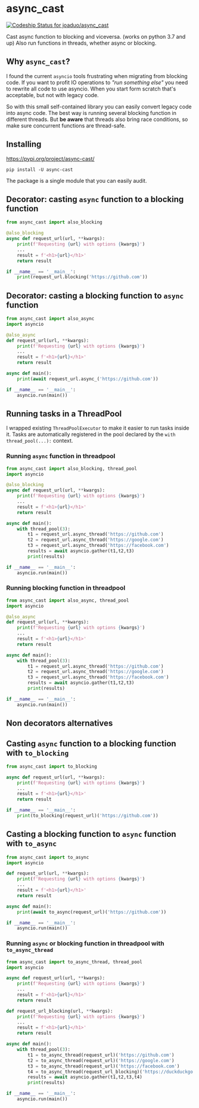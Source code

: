 # async_cast

[![Codeship Status for joaduo/async_cast](https://app.codeship.com/projects/30c11a6e-2132-4298-8dbb-2b01e8cf3bac/status?branch=main)](https://app.codeship.com/projects/450075)

Cast async function to blocking and viceversa. (works on python 3.7 and up)
Also run functions in threads, whether async or blocking.

## Why `async_cast`?

I found the current `asyncio` tools frustrating when migrating from blocking code.
If you want to profit IO operations to *"run something else"* you need to rewrite all code to use
asyncio. When you start form scratch that's acceptable, but not with legacy code.

So with this small self-contained library you can easily convert legacy code into async code.
The best way is running several blocking function in different threads. But **be aware** that threads
also bring race conditions, so make sure concurrent functions are thread-safe.

## Installing

https://pypi.org/project/async-cast/

```
pip install -U async-cast
```

The package is a single module that you can easily audit. 

## Decorator: casting `async` function to a blocking function

```python
from async_cast import also_blocking

@also_blocking
async def request_url(url, **kwargs):
    print(f'Requesting {url} with options {kwargs}')
    ...
    result = f'<h1>{url}</h1>'
    return result

if __name__ == '__main__':
    print(request_url.blocking('https://github.com'))
```

## Decorator: casting a blocking function to `async` function

```python
from async_cast import also_async
import asyncio

@also_async
def request_url(url, **kwargs):
    print(f'Requesting {url} with options {kwargs}')
    ...
    result = f'<h1>{url}</h1>'
    return result

async def main():
    print(await request_url.async_('https://github.com'))

if __name__ == '__main__':
    asyncio.run(main())
```

## Running tasks in a ThreadPool

I wrapped existing `ThreadPoolExecutor` to make it easier to run tasks inside it.
Tasks are automatically registered in the pool declared by the `with thread_pool(...):` context.

### Running `async` function in threadpool

```python
from async_cast import also_blocking, thread_pool
import asyncio

@also_blocking
async def request_url(url, **kwargs):
    print(f'Requesting {url} with options {kwargs}')
    ...
    result = f'<h1>{url}</h1>'
    return result

async def main():
    with thread_pool(3):
        t1 = request_url.async_thread('https://github.com')
        t2 = request_url.async_thread('https://google.com')
        t3 = request_url.async_thread('https://facebook.com')
        results = await asyncio.gather(t1,t2,t3)
        print(results)

if __name__ == '__main__':
    asyncio.run(main())
```

### Running blocking function in threadpool

```python
from async_cast import also_async, thread_pool
import asyncio

@also_async
def request_url(url, **kwargs):
    print(f'Requesting {url} with options {kwargs}')
    ...
    result = f'<h1>{url}</h1>'
    return result

async def main():
    with thread_pool(3):
        t1 = request_url.async_thread('https://github.com')
        t2 = request_url.async_thread('https://google.com')
        t3 = request_url.async_thread('https://facebook.com')
        results = await asyncio.gather(t1,t2,t3)
        print(results)

if __name__ == '__main__':
    asyncio.run(main())
```
## Non decorators alternatives

## Casting `async` function to a blocking function with `to_blocking`

```python
from async_cast import to_blocking

async def request_url(url, **kwargs):
    print(f'Requesting {url} with options {kwargs}')
    ...
    result = f'<h1>{url}</h1>'
    return result

if __name__ == '__main__':
    print(to_blocking(request_url)('https://github.com'))
```

## Casting a blocking function to `async` function with `to_async`

```python
from async_cast import to_async
import asyncio

def request_url(url, **kwargs):
    print(f'Requesting {url} with options {kwargs}')
    ...
    result = f'<h1>{url}</h1>'
    return result

async def main():
    print(await to_async(request_url)('https://github.com'))

if __name__ == '__main__':
    asyncio.run(main())
```

### Running `async` or blocking function in threadpool with `to_async_thread`

```python
from async_cast import to_async_thread, thread_pool
import asyncio

async def request_url(url, **kwargs):
    print(f'Requesting {url} with options {kwargs}')
    ...
    result = f'<h1>{url}</h1>'
    return result

def request_url_blocking(url, **kwargs):
    print(f'Requesting {url} with options {kwargs}')
    ...
    result = f'<h1>{url}</h1>'
    return result

async def main():
    with thread_pool(3):
        t1 = to_async_thread(request_url)('https://github.com')
        t2 = to_async_thread(request_url)('https://google.com')
        t3 = to_async_thread(request_url)('https://facebook.com')
        t4 = to_async_thread(request_url_blocking)('https://duckduckgo.com')
        results = await asyncio.gather(t1,t2,t3,t4)
        print(results)

if __name__ == '__main__':
    asyncio.run(main())
```


